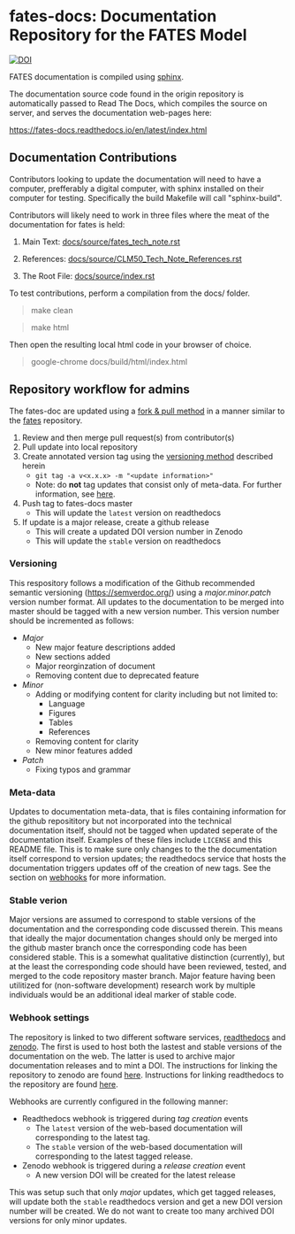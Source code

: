 
# fates-docs: Documentation Repository for the FATES Model

[![DOI](https://zenodo.org/badge/146812405.svg)](https://zenodo.org/badge/latestdoi/146812405)

FATES documentation is compiled using [sphinx](http://www.sphinx-doc.org/en/master/).  

The documentation source code found in the origin repository is automatically passed to Read The Docs, which compiles the source on server, and serves the documentation web-pages here:

https://fates-docs.readthedocs.io/en/latest/index.html

## Documentation Contributions

Contributors looking to update the documentation will need to have a computer, prefferably a digital computer, with sphinx installed on their computer for testing.  Specifically the build Makefile will call "sphinx-build".

Contributors will likely need to work in three files where the meat of the documentation for fates is held:

1) Main Text: [docs/source/fates_tech_note.rst](https://github.com/rgknox/fates-docs/blob/master/docs/source/fates_tech_note.rst)

2) References: [docs/source/CLM50_Tech_Note_References.rst](https://github.com/rgknox/fates-docs/blob/master/docs/source/CLM50_Tech_Note_References.rst)

3) The Root File: [docs/source/index.rst](https://github.com/rgknox/fates-docs/blob/master/docs/source/index.rst)

To test contributions, perform a compilation from the docs/ folder.

> make clean

> make html

Then open the resulting local html code in your browser of choice.

> google-chrome docs/build/html/index.html

## Repository workflow for admins

The fates-doc are updated using a [fork & pull method](https://www.atlassian.com/git/tutorials/comparing-workflows/forking-workflow) in a manner similar to the [fates](https://github.com/NGEET/fates) repository.

1. Review and then merge pull request(s) from contributor(s)
2. Pull update into local repository
3. Create annotated version tag using the [versioning method](#versioning) described herein
    - `git tag -a v<x.x.x> -m "<update information>"`
    - Note: do **not** tag updates that consist only of meta-data.  For further information, see [here](#meta-data).  
4. Push tag to fates-docs master
    - This will update the `latest` version on readthedocs
5. If update is a major release, create a github release
    - This will create a updated DOI version number in Zenodo
    - This will update the `stable` version on readthedocs

### Versioning

This respository follows a modification of the Github recommended semantic versioning (https://semverdoc.org/) using a *major.minor.patch* version number format.  All updates to the documentation to be merged into master should be tagged with a new version number.  This version number should be incremented as follows:

- *Major*
    - New major feature descriptions added
    - New sections added
    - Major reorginzation of document
    - Removing content due to deprecated feature
- *Minor*
    - Adding or modifying content for clarity including but not limited to:
        - Language
        - Figures
        - Tables
        - References
    - Removing content for clarity
    - New minor features added
- *Patch*
    - Fixing typos and grammar

### Meta-data

Updates to documentation meta-data, that is files containing information for the github reposititory but not incorporated into the technical documentation itself, should not be tagged when updated seperate of the documentation itself.  Examples of these files include `LICENSE` and this README file.  This is to make sure only changes to the the documentation itself correspond to version updates; the readthedocs service that hosts the documentation triggers updates off of the creation of new tags.  See the section on [webhooks](#webhook-settings) for more information.

### Stable verion

Major versions are assumed to correspond to stable versions of the documentation and the corresponding code discussed therein.  This means that ideally the major documentation changes should only be merged into the github master branch once the corresponding code has been considered stable.  This is a somewhat qualitative distinction (currently), but at the least the corresponding code should have been reviewed, tested, and merged to the code repository master branch.  Major feature having been utilitized for (non-software development) research work by multiple individuals would be an additional ideal marker of stable code.

### Webhook settings

The repository is linked to two different software services, [readthedocs](https://docs.readthedocs.io/en/stable/index.html) and [zenodo](https://help.zenodo.org/).  The first is used to host both the lastest and stable versions of the documentation on the web.  The latter is used to archive major documentation releases and to mint a DOI.  The instructions for linking the repository to zenodo are found [here](https://guides.github.com/activities/citable-code/).  Instructions for linking readthedocs to the repository are found [here](https://docs.readthedocs.io/en/stable/webhooks.html).

Webhooks are currently configured in the following manner:

- Readthedocs webhook is triggered during *tag creation* events
    - The `latest` version of the web-based documentation will corresponding to the latest tag.
    - The `stable` version of the web-based documentation will corresponding to the latest tagged release.
- Zenodo webhook is triggered during a *release creation* event
    - A new version DOI will be created for the latest release

This was setup such that only *major* updates, which get tagged releases, will update both the `stable` readthedocs version and get a new DOI version number will be created.  We do not want to create too many archived DOI versions for only minor updates.
